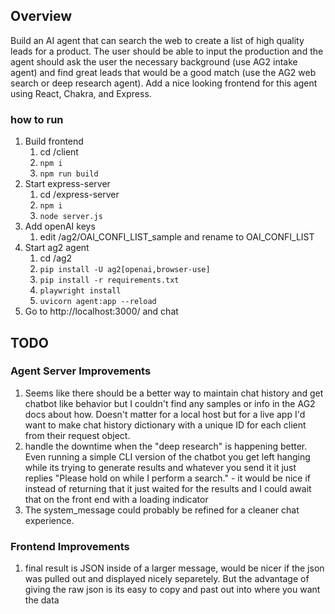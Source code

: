 ## Overview
Build an AI agent that can search the web to create a list of high quality leads for a product. The user should be able to input the production and the agent should ask the user the necessary background (use AG2 intake agent) and find great leads that would be a good match (use the AG2 web search or deep research agent). Add a nice looking frontend for this agent using React, Chakra, and Express.


### how to run
1. Build frontend
    1. cd /client
    2. `npm i`
    3. `npm run build`
2. Start express-server 
    1. cd /express-server
    2. `npm i`
    3. `node server.js`
3. Add openAI keys
    1. edit /ag2/OAI_CONFI_LIST_sample and rename to OAI_CONFI_LIST
4. Start ag2 agent
    1. cd /ag2
    2. `pip install -U ag2[openai,browser-use]`
    3. `pip install -r requirements.txt`
    4. `playwright install`
    5. `uvicorn agent:app --reload`
5. Go to http://localhost:3000/ and chat


## TODO
### Agent Server Improvements
1. Seems like there should be a better way to maintain chat history and get chatbot like behavior but I couldn't find any samples or info in the AG2 docs about how. Doesn't matter for a local host but for a live app I'd want to make chat history dictionary with a unique ID for each client from their request object.
2. handle the downtime when the "deep research" is happening better. Even running a simple CLI version of the chatbot you get left hanging while its trying to generate results and whatever you send it it just replies "Please hold on while I perform a search." - it would be nice if instead of returning that it just waited for the results and I could await that on the front end with a loading indicator
3. The system_message could probably be refined for a cleaner chat experience.

### Frontend Improvements
1. final result is JSON inside of a larger message, would be nicer if the json was pulled out and displayed nicely separetely. But the advantage of giving the raw json is its easy to copy and past out into where you want the data
